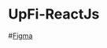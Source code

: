 # UpFi-ReactJs
#[Figma](https://www.figma.com/file/bJRmNgdoxrUzYFIqJbbXAh/Desafio-2-Módulo-4-ReactJS-(Copy)?node-id=0%3A1)
